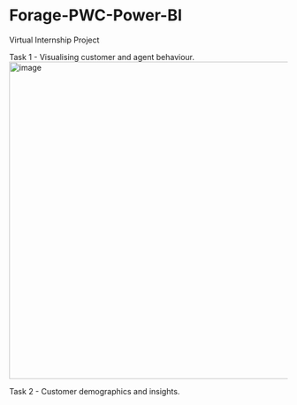 # Forage-PWC-Power-BI
Virtual Internship Project


Task 1 - Visualising customer and agent behaviour.
<img width="574" alt="image" src="https://github.com/janhavitayde/Forage-PWC-Power-BI/assets/99615172/14245793-7223-40f1-8426-94d5948d6c38">

Task 2 - Customer demographics and insights.
